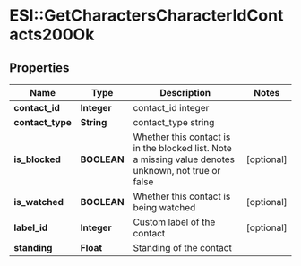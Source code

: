 # ESI::GetCharactersCharacterIdContacts200Ok

## Properties
Name | Type | Description | Notes
------------ | ------------- | ------------- | -------------
**contact_id** | **Integer** | contact_id integer | 
**contact_type** | **String** | contact_type string | 
**is_blocked** | **BOOLEAN** | Whether this contact is in the blocked list. Note a missing value denotes unknown, not true or false | [optional] 
**is_watched** | **BOOLEAN** | Whether this contact is being watched | [optional] 
**label_id** | **Integer** | Custom label of the contact | [optional] 
**standing** | **Float** | Standing of the contact | 


